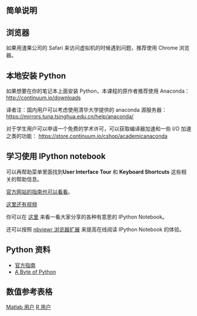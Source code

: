 简单说明
---

浏览器
----------------------------------------

如果用渣果公司的 Safari 来访问虚拟机的时候遇到问题，推荐使用 Chrome 浏览器。

本地安装 Python
----------------------------------------

如果想要在你的笔记本上面安装 Python，本课程的原作者推荐使用 Anaconda：
<http://continuum.io/downloads>

译者注：国内用户可以考虑使用清华大学提供的 anaconda 源服务器：
<https://mirrors.tuna.tsinghua.edu.cn/help/anaconda/>


对于学生用户可以申请一个免费的学术许可，可以获取编译器加速和一些 I/O 加速之类的功能：
<https://store.continuum.io/cshop/academicanaconda>

学习使用 IPython notebook
----------------------------------------

可以再帮助菜单里面找到**User Interface Tour** 和 **Keyboard Shortcuts** 这些相关的帮助信息。

[官方网站的指南也可以看看](http://ipython.org/ipython-doc/3/interactive/tutorial.html)。

[这里还有视频](http://ipython.org/videos.html)

你可以在 [这里](https://github.com/ipython/ipython/wiki/A-gallery-of-interesting-IPython-Notebooks) 来看一看大家分享的各种有意思的 IPython Notebook。

还可以按照 [nbviewr 浏览器扩展](http://jiffyclub.github.io/open-in-nbviewer/) 来提高在线阅读 IPython Notebook 的体验。

Python 资料
----------------------------------------

- [官方指南](https://docs.python.org/3/tutorial/)
- [A Byte of Python](http://www.swaroopch.com/notes/python/)


数值参考表格
----------------------------------------

[Matlab 用户](http://wiki.scipy.org/NumPy_for_Matlab_Users)
[R 用户](http://mathesaurus.sourceforge.net/r-numpy.html)

